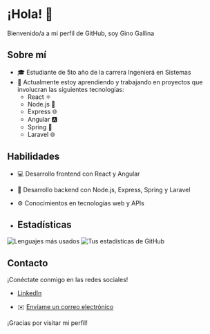 # ¡Hola! 👋

Bienvenido/a a mi perfil de GitHub, soy Gino Gallina

## Sobre mí

- 🎓 Estudiante de 5to año de la carrera Ingenierá en Sistemas
- 🌱 Actualmente estoy aprendiendo y trabajando en proyectos que involucran las siguientes tecnologías:
  - React ⚛️
  - Node.js 🚀
  - Express 🌐
  - Angular 🅰️
  - Spring 🌸
  - Laravel 🌐


## Habilidades

- 💻 Desarrollo frontend con React y Angular
- 🚀 Desarrollo backend con Node.js, Express, Spring y Laravel
- ⚙️ Conocimientos en tecnologías web y APIs

- ## Estadísticas

![Lenguajes más usados](https://github-readme-stats.vercel.app/api/top-langs/?username=GinoGallina&layout=compact&theme=dark)
![Tus estadísticas de GitHub](https://github-readme-stats.vercel.app/api?username=GinoGallina&show_icons=true&count_private=true&theme=dark)


  

## Contacto
¡Conéctate conmigo en las redes sociales!

- [LinkedIn](https://www.linkedin.com/in/gino-gallina-205296256/)

- ✉️ [Envíame un correo electrónico](mailto:tuemail@gmail.com)


¡Gracias por visitar mi perfil!
